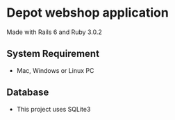 # Depot webshop application

Made with Rails 6 and Ruby 3.0.2

## System Requirement

* Mac, Windows or Linux PC


## Database 

* This project uses SQLite3